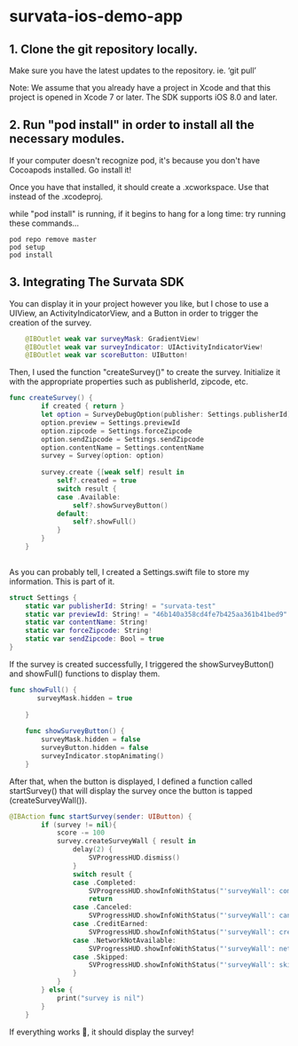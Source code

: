 # survata-ios-demo-app

## 1. Clone the git repository locally. 

Make sure you have the latest updates to the repository.
ie. ‘git pull’

Note: We assume that you already have a project in Xcode and that this project is opened in Xcode 7 or later.
The SDK supports iOS 8.0 and later.

## 2. Run "pod install" in order to install all the necessary modules. 
If your computer doesn't recognize pod, it's because you don't have Cocoapods installed. Go install it!

Once you have that installed, it should create a .xcworkspace. Use that instead of the .xcodeproj. 

while "pod install" is running, if it begins to hang for a long time:
try running these commands...
```
pod repo remove master
pod setup
pod install
```

## 3. Integrating The Survata SDK
You can display it in your project however you like, but I chose to use a UIView, an ActivityIndicatorView, and a Button in order to trigger the creation of the survey. 
```swift
    @IBOutlet weak var surveyMask: GradientView!
    @IBOutlet weak var surveyIndicator: UIActivityIndicatorView!
    @IBOutlet weak var scoreButton: UIButton!
```
Then, I used the function "createSurvey()" to create the survey. Initialize it with the appropriate properties such as publisherId, zipcode, etc. 

```swift
func createSurvey() {
        if created { return }
        let option = SurveyDebugOption(publisher: Settings.publisherId)
        option.preview = Settings.previewId
        option.zipcode = Settings.forceZipcode
        option.sendZipcode = Settings.sendZipcode
        option.contentName = Settings.contentName
        survey = Survey(option: option)
        
        survey.create {[weak self] result in
            self?.created = true
            switch result {
            case .Available:
                self?.showSurveyButton()
            default:
                self?.showFull()
            }
        }
    }
    
```
As you can probably tell, I created a Settings.swift file to store my information. This is part of it.
```swift
struct Settings {
	static var publisherId: String! = "survata-test"
	static var previewId: String! = "46b140a358cd4fe7b425aa361b41bed9"
	static var contentName: String!
	static var forceZipcode: String!
	static var sendZipcode: Bool = true
}
```

If the survey is created successfully, I triggered the showSurveyButton() and showFull() functions to display them.
```swift
func showFull() {
       surveyMask.hidden = true
    
    }
    
    func showSurveyButton() {
        surveyMask.hidden = false
        surveyButton.hidden = false
        surveyIndicator.stopAnimating()
    }
```
After that, when the button is displayed, I defined a function called startSurvey() that will display the survey once the button is tapped (createSurveyWall()). 
```swift
@IBAction func startSurvey(sender: UIButton) {
        if (survey != nil){
            score -= 100
            survey.createSurveyWall { result in
                delay(2) {
                    SVProgressHUD.dismiss()
                }
                switch result {
                case .Completed:
                    SVProgressHUD.showInfoWithStatus("'surveyWall': completed")
                    return
                case .Canceled:
                    SVProgressHUD.showInfoWithStatus("'surveyWall': canceled")
                case .CreditEarned:
                    SVProgressHUD.showInfoWithStatus("'surveyWall': credit earned")
                case .NetworkNotAvailable:
                    SVProgressHUD.showInfoWithStatus("'surveyWall': network not available")
                case .Skipped:
                    SVProgressHUD.showInfoWithStatus("'surveyWall': skipped")
                }
            }
        } else {
            print("survey is nil")
        }
    }
```

If everything works 🙏, it should display the survey!





